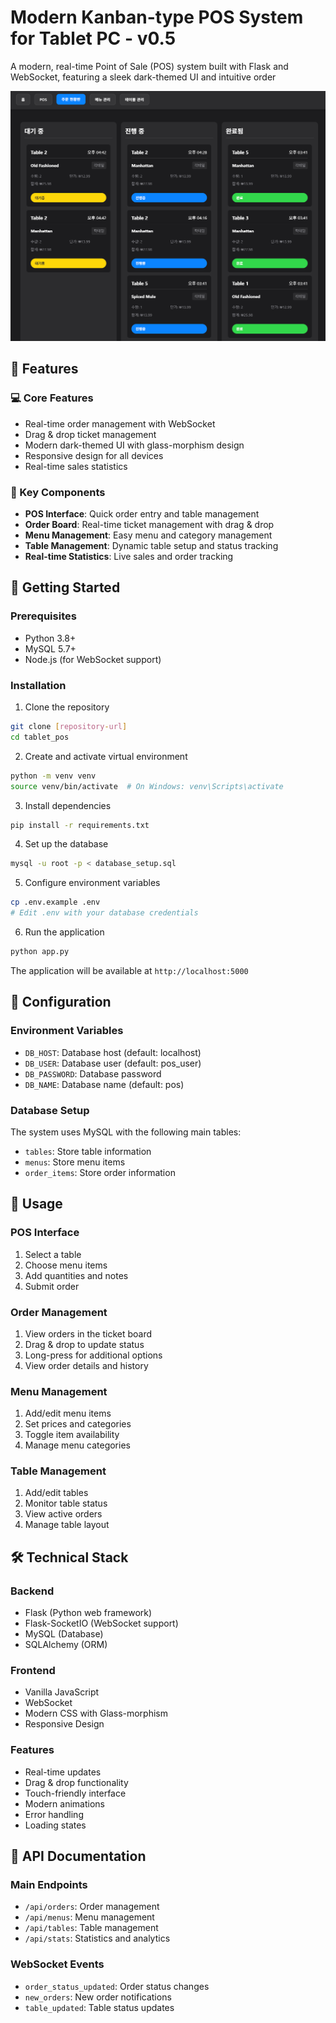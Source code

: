 # Modern Kanban-type POS System for Tablet PC - v0.5

A modern, real-time Point of Sale (POS) system built with Flask and WebSocket, featuring a sleek dark-themed UI and intuitive order 

![alt text](image.png)

## 🌟 Features

### 💻 Core Features
- Real-time order management with WebSocket
- Drag & drop ticket management
- Modern dark-themed UI with glass-morphism design
- Responsive design for all devices
- Real-time sales statistics

### 🎯 Key Components
- **POS Interface**: Quick order entry and table management
- **Order Board**: Real-time ticket management with drag & drop
- **Menu Management**: Easy menu and category management
- **Table Management**: Dynamic table setup and status tracking
- **Real-time Statistics**: Live sales and order tracking

## 🚀 Getting Started

### Prerequisites
- Python 3.8+
- MySQL 5.7+
- Node.js (for WebSocket support)

### Installation

1. Clone the repository

```bash
git clone [repository-url]
cd tablet_pos
```

2. Create and activate virtual environment

```bash
python -m venv venv
source venv/bin/activate  # On Windows: venv\Scripts\activate
```

3. Install dependencies

```bash
pip install -r requirements.txt
```

4. Set up the database

```bash
mysql -u root -p < database_setup.sql
```

5. Configure environment variables

```bash
cp .env.example .env
# Edit .env with your database credentials
```

6. Run the application

```bash
python app.py
```

The application will be available at `http://localhost:5000`

## 🔧 Configuration

### Environment Variables
- `DB_HOST`: Database host (default: localhost)
- `DB_USER`: Database user (default: pos_user)
- `DB_PASSWORD`: Database password
- `DB_NAME`: Database name (default: pos)

### Database Setup
The system uses MySQL with the following main tables:
- `tables`: Store table information
- `menus`: Store menu items
- `order_items`: Store order information

## 📱 Usage

### POS Interface
1. Select a table
2. Choose menu items
3. Add quantities and notes
4. Submit order

### Order Management
1. View orders in the ticket board
2. Drag & drop to update status
3. Long-press for additional options
4. View order details and history

### Menu Management
1. Add/edit menu items
2. Set prices and categories
3. Toggle item availability
4. Manage menu categories

### Table Management
1. Add/edit tables
2. Monitor table status
3. View active orders
4. Manage table layout

## 🛠 Technical Stack

### Backend
- Flask (Python web framework)
- Flask-SocketIO (WebSocket support)
- MySQL (Database)
- SQLAlchemy (ORM)

### Frontend
- Vanilla JavaScript
- WebSocket
- Modern CSS with Glass-morphism
- Responsive Design

### Features
- Real-time updates
- Drag & drop functionality
- Touch-friendly interface
- Modern animations
- Error handling
- Loading states

## 📝 API Documentation

### Main Endpoints
- `/api/orders`: Order management
- `/api/menus`: Menu management
- `/api/tables`: Table management
- `/api/stats`: Statistics and analytics

### WebSocket Events
- `order_status_updated`: Order status changes
- `new_orders`: New order notifications
- `table_updated`: Table status updates
